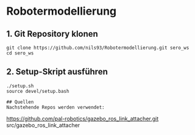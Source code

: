 # Robotermodellierung

## 1. Git Repository klonen
```
git clone https://github.com/nils93/Robotermodellierung.git sero_ws
cd sero_ws
```

## 2. Setup-Skript ausführen
```
./setup.sh
source devel/setup.bash

## Quellen
Nachstehende Repos werden verwendet:
```
https://github.com/pal-robotics/gazebo_ros_link_attacher.git src/gazebo_ros_link_attacher

```